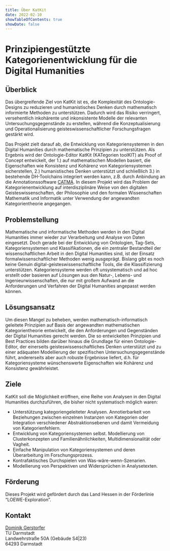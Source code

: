```yaml
---
title: Über KatKit
date: 2022-02-10
showTableOfContents: true
showDate: false
---
```


# Prinzipiengestützte Kategorienentwicklung für die Digital Humanities

## Überblick

Das übergreifende Ziel von KatKit ist es, die Komplexität des Ontologie-Designs zu reduzieren und humanistisches Denken durch mathematisch informierte Methoden zu unterstützen. Dadurch wird das Risiko verringert, versehentlich inkohärente und inkonsistente Modelle der relevanten Untersuchungsgegenstände zu erstellen, während die Konzeptualisierung und Operationalisierung geisteswissenschaftlicher Forschungsfragen gestärkt wird.

Das Projekt zielt darauf ab, die Entwicklung von Kategoriensystemen in den Digital Humanities durch mathematische Prinzipien zu unterstützen. Als Ergebnis wird der Ontologie-Editor KatKit (KATegorien toolKIT) als Proof of Concept entwickelt, der 1.) auf mathematischen Modellen basiert, die Eigenschaften wie Konsistenz und Kohärenz von Kategoriensystemen sicherstellen, 2.) humanistisches Denken unterstützt und schließlich 3.) in bestehende DH-Toolchains integriert werden kann, z.B. durch Anbindung an die Annotationssoftware [CATMA](https://www.catma.de). In diesem Projekt wird das Problem der Kategorienentwicklung auf interdisziplinäre Weise von den digitalen Geisteswissenschaften, der Philosophie und den formalen Wissenschaften Mathematik und Informatik unter Verwendung der angewandten Kategorientheorie angegangen. 

## Problemstellung

Mathematische und informatische Methoden werden in den Digital Humanities immer wieder zur Verarbeitung und Analyse von Daten eingesetzt. Doch gerade bei der Entwicklung von Ontologien, Tag-Sets, Kategoriensystemen und Klassifikationen, die ein zentraler Bestandteil der wissenschaftlichen Arbeit in den Digital Humanities sind, ist der Einsatz formalwissenschaftlicher Methoden wenig ausgeprägt. Bislang gibt es noch keine Genuin digital-geisteswissenschaftliche Tools, die die Klassifizierung unterstützen. Kategoriensysteme werden oft unsystematisch und ad hoc erstellt oder basieren auf Lösungen aus den Natur-, Lebens- und Ingenieurwissenschaften, die nur mit großem Aufwand an die Anforderungen und Verfahren der Digital Humanities angepasst werden können.  

## Lösungsansatz

Um diesen Mangel zu beheben, werden mathematisch-informatisch geleitete Prinzipien auf Basis der angewandten mathematischen Kategorientheorie entwickelt, die den Anforderungen und Gegenständen der Digital Humanities gerecht werden. Die so entwickelten Prinzipien und Best Practices bilden darüber hinaus die Grundlage für einen Ontologie-Editor, der einerseits geisteswissenschaftliches Denken unterstützt und zu einer adäquaten Modellierung der spezifischen Untersuchungsgegenstände führt, andererseits aber auch robuste Ergebnisse liefert, d.h. für Kategoriensysteme wünschenswerte Eigenschaften wie Kohärenz und Konsistenz gewährleistet. 

## Ziele

KatKit soll die Möglichkeit eröffnen, eine Reihe von Analysen in den Digital Humanities durchzuführen, die bisher nicht systematisch möglich waren:
	
- Unterstützung kategoriengeleiteter Analysen. Annotierbarkeit von Beziehungen zwischen einzelnen Instanzen von Kategorien oder Integration verschiedener Abstraktionsebenen und damit Vermeidung von Kategorienfehlern.
- Entwicklung von Kategoriensystemen selbst. Modellierung von Clusterkonzepten und Familienähnlichkeiten, Multidimensionalität oder Vagheit.
- Einfache Manipulation von Kategoriensystemen und deren Überarbeitung im Forschungsprozess.
- Kontrafaktisches Durchspielen von Was-wäre-wenn-Szenarien.
- Modellierung von Perspektiven und Widersprüchen in Analysetexten.

## Förderung

Dieses Projekt wird gefördert durch das Land Hessen in der Förderlinie “LOEWE-Exploration”.

## Kontakt


[Dominik Gerstorfer](mailto:dominik.gerstorfer@tu-darmstadt.de)  
TU Darmstadt   
Landwehrstraße 50A (Gebäude S4|23)  
64293 Darmstadt  
